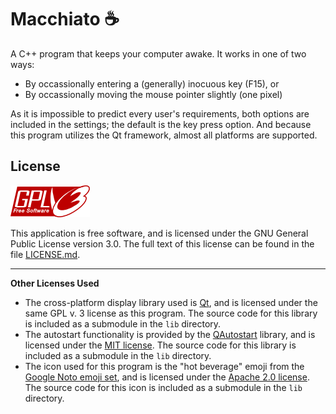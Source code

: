 # Macchiato ☕

A C++ program that keeps your computer awake. It works in one of two ways:

* By occassionally entering a (generally) inocuous key (F15), or
* By occassionally moving the mouse pointer slightly (one pixel)

As it is impossible to predict every user's requirements, both options are included in the settings; the default is the key press option. And because this program utilizes the Qt framework, almost all platforms are supported.

## License

![GPLv3](resources/gplv3.png)

This application is free software, and is licensed under the GNU General Public License version 3.0. The full text of 
this license can be found in the file [LICENSE.md](LICENSE.md).

---

**Other Licenses Used**

* The cross-platform display library used is [Qt](https://github.com/qt/qt5), and is licensed under the same GPL v. 3 license as this program. The source code for this library is included as a submodule in the `lib` directory.
* The autostart functionality is provided by the [QAutostart](https://github.com/b00f/qautostart) library, and is licensed under the [MIT license](https://mit-license.org/). The source code for this library is included as a submodule in the `lib` directory.
* The icon used for this program is the "hot beverage" emoji from the [Google Noto emoji set](https://github.com/googlefonts/noto-emoji), and is licensed under the [Apache 2.0 license](https://www.apache.org/licenses/LICENSE-2.0). The source code for this icon is included as a submodule in the `lib` directory.
